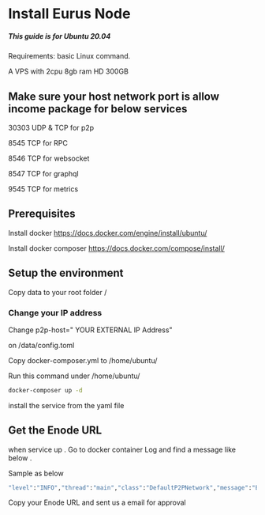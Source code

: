 # Install Eurus Node
##### This guide is for Ubuntu 20.04 

Requirements: basic Linux command. 

A VPS with 2cpu 8gb ram 
HD 300GB

## Make sure your host network port is allow income package for below services

30303 UDP & TCP for p2p

8545 TCP for RPC

8546 TCP for websocket 

8547 TCP for graphql

9545 TCP for metrics



## Prerequisites

Install docker
https://docs.docker.com/engine/install/ubuntu/

Install docker composer 
https://docs.docker.com/compose/install/

## Setup the environment
Copy data to your root folder /

### Change your IP address 
Change p2p-host=" YOUR EXTERNAL IP Address" 

on /data/config.toml

Copy docker-composer.yml to /home/ubuntu/

Run this command under /home/ubuntu/ 

```bash
docker-composer up -d
```
install the service from the yaml file

## Get the Enode URL
when service up . Go to docker container Log and find a message like below . 

Sample as below

```bash
"level":"INFO","thread":"main","class":"DefaultP2PNetwork","message":"Enode URL enode://6645ee02b748c5ce6c5267b8372902157db5ef547ce3c6a43c788eb27256d45e9983dd533636a9e034d74e1b35115168596717250b59d84ab471b8a3974702ba@52.74.36.240:30303","throwable":""}
```

Copy your Enode URL and sent us a email for approval  
